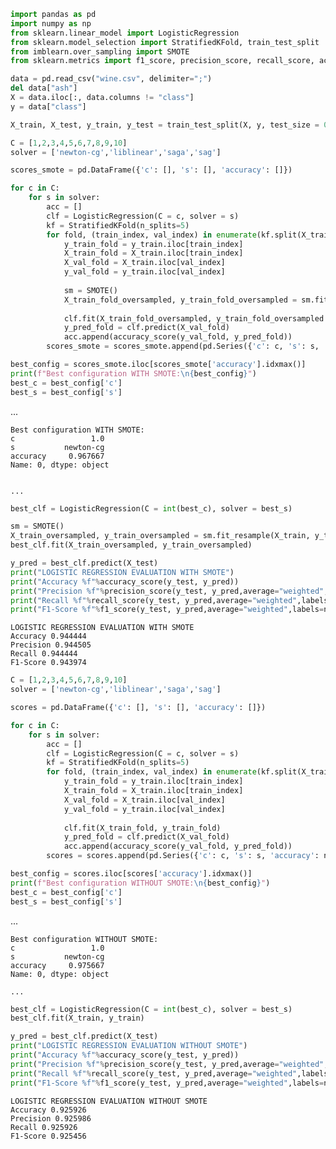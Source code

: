 ```python
import pandas as pd
import numpy as np
from sklearn.linear_model import LogisticRegression
from sklearn.model_selection import StratifiedKFold, train_test_split
from imblearn.over_sampling import SMOTE
from sklearn.metrics import f1_score, precision_score, recall_score, accuracy_score
```


```python
data = pd.read_csv("wine.csv", delimiter=";")
del data["ash"]
X = data.iloc[:, data.columns != "class"]
y = data["class"]

X_train, X_test, y_train, y_test = train_test_split(X, y, test_size = 0.3)
```


```python
C = [1,2,3,4,5,6,7,8,9,10]
solver = ['newton-cg','liblinear','saga','sag']

scores_smote = pd.DataFrame({'c': [], 's': [], 'accuracy': []})

for c in C:
    for s in solver:
        acc = []
        clf = LogisticRegression(C = c, solver = s)
        kf = StratifiedKFold(n_splits=5)
        for fold, (train_index, val_index) in enumerate(kf.split(X_train, y_train), 1):  
            y_train_fold = y_train.iloc[train_index]  
            X_train_fold = X_train.iloc[train_index]
            X_val_fold = X_train.iloc[val_index]
            y_val_fold = y_train.iloc[val_index]  
    
            sm = SMOTE()
            X_train_fold_oversampled, y_train_fold_oversampled = sm.fit_resample(X_train_fold, y_train_fold)
  
            clf.fit(X_train_fold_oversampled, y_train_fold_oversampled )  
            y_pred_fold = clf.predict(X_val_fold)
            acc.append(accuracy_score(y_val_fold, y_pred_fold))
        scores_smote = scores_smote.append(pd.Series({'c': c, 's': s, 'accuracy': np.mean(acc)}), ignore_index = True)

best_config = scores_smote.iloc[scores_smote['accuracy'].idxmax()]
print(f"Best configuration WITH SMOTE:\n{best_config}")
best_c = best_config['c']
best_s = best_config['s']
```

   ...
    

    Best configuration WITH SMOTE:
    c                 1.0
    s           newton-cg
    accuracy     0.967667
    Name: 0, dtype: object
    

    ...


```python
best_clf = LogisticRegression(C = int(best_c), solver = best_s)

sm = SMOTE()
X_train_oversampled, y_train_oversampled = sm.fit_resample(X_train, y_train)
best_clf.fit(X_train_oversampled, y_train_oversampled)

y_pred = best_clf.predict(X_test)
print("LOGISTIC REGRESSION EVALUATION WITH SMOTE")
print("Accuracy %f"%accuracy_score(y_test, y_pred))
print("Precision %f"%precision_score(y_test, y_pred,average="weighted",labels=np.unique(y_pred)))
print("Recall %f"%recall_score(y_test, y_pred,average="weighted",labels=np.unique(y_pred)))
print("F1-Score %f"%f1_score(y_test, y_pred,average="weighted",labels=np.unique(y_pred)))
```

    LOGISTIC REGRESSION EVALUATION WITH SMOTE
    Accuracy 0.944444
    Precision 0.944505
    Recall 0.944444
    F1-Score 0.943974
    


```python
C = [1,2,3,4,5,6,7,8,9,10]
solver = ['newton-cg','liblinear','saga','sag']

scores = pd.DataFrame({'c': [], 's': [], 'accuracy': []})

for c in C:
    for s in solver:
        acc = []
        clf = LogisticRegression(C = c, solver = s)
        kf = StratifiedKFold(n_splits=5)
        for fold, (train_index, val_index) in enumerate(kf.split(X_train, y_train), 1):  
            y_train_fold = y_train.iloc[train_index]  
            X_train_fold = X_train.iloc[train_index]
            X_val_fold = X_train.iloc[val_index]
            y_val_fold = y_train.iloc[val_index]  
    
            clf.fit(X_train_fold, y_train_fold)  
            y_pred_fold = clf.predict(X_val_fold)
            acc.append(accuracy_score(y_val_fold, y_pred_fold))
        scores = scores.append(pd.Series({'c': c, 's': s, 'accuracy': np.mean(acc)}), ignore_index = True)

best_config = scores.iloc[scores['accuracy'].idxmax()]
print(f"Best configuration WITHOUT SMOTE:\n{best_config}")
best_c = best_config['c']
best_s = best_config['s']
```

   ...

    Best configuration WITHOUT SMOTE:
    c                 1.0
    s           newton-cg
    accuracy     0.975667
    Name: 0, dtype: object
    
    ...
    


```python
best_clf = LogisticRegression(C = int(best_c), solver = best_s)
best_clf.fit(X_train, y_train)

y_pred = best_clf.predict(X_test)
print("LOGISTIC REGRESSION EVALUATION WITHOUT SMOTE")
print("Accuracy %f"%accuracy_score(y_test, y_pred))
print("Precision %f"%precision_score(y_test, y_pred,average="weighted",labels=np.unique(y_pred)))
print("Recall %f"%recall_score(y_test, y_pred,average="weighted",labels=np.unique(y_pred)))
print("F1-Score %f"%f1_score(y_test, y_pred,average="weighted",labels=np.unique(y_pred)))
```

    LOGISTIC REGRESSION EVALUATION WITHOUT SMOTE
    Accuracy 0.925926
    Precision 0.925986
    Recall 0.925926
    F1-Score 0.925456
    
